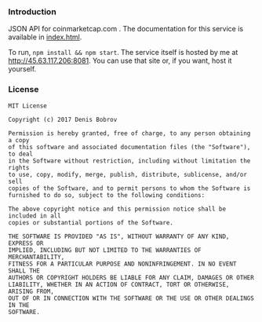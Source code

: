 ### Introduction

JSON API for coinmarketcap.com . The documentation for this service is available in [index.html](http://htmlpreview.github.io/?https://github.com/delneg/CoinMarketCapAPI/blob/master/index.html).

To run, `npm install && npm start`.
The service itself is hosted by me at http://45.63.117.206:8081. You can use that site or, if you want, host it yourself.

### License

```
MIT License

Copyright (c) 2017 Denis Bobrov

Permission is hereby granted, free of charge, to any person obtaining a copy
of this software and associated documentation files (the "Software"), to deal
in the Software without restriction, including without limitation the rights
to use, copy, modify, merge, publish, distribute, sublicense, and/or sell
copies of the Software, and to permit persons to whom the Software is
furnished to do so, subject to the following conditions:

The above copyright notice and this permission notice shall be included in all
copies or substantial portions of the Software.

THE SOFTWARE IS PROVIDED "AS IS", WITHOUT WARRANTY OF ANY KIND, EXPRESS OR
IMPLIED, INCLUDING BUT NOT LIMITED TO THE WARRANTIES OF MERCHANTABILITY,
FITNESS FOR A PARTICULAR PURPOSE AND NONINFRINGEMENT. IN NO EVENT SHALL THE
AUTHORS OR COPYRIGHT HOLDERS BE LIABLE FOR ANY CLAIM, DAMAGES OR OTHER
LIABILITY, WHETHER IN AN ACTION OF CONTRACT, TORT OR OTHERWISE, ARISING FROM,
OUT OF OR IN CONNECTION WITH THE SOFTWARE OR THE USE OR OTHER DEALINGS IN THE
SOFTWARE.
```
